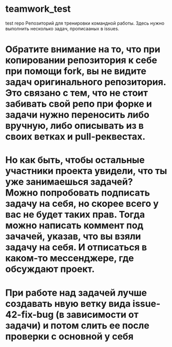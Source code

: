 # teamwork_test
test repo
Репозиторий для тренировки командной работы. Здесь нужно выполнить несколько задач, прописааных в issues.



# Обратите внимание на то, что при копировании репозитория к себе при помощи fork, вы не видите задач оригинального репозитория. Это связано с тем, что не стоит забивать свой репо при форке и задачи нужно переносить либо вручную, либо описывать из в своих ветках и pull-реквестах. 
# Но как быть, чтобы остальные участники проекта увидели, что ты уже занимаешься задачей? Можно попробовать подписать задачу на себя, но скорее всего у вас не будет таких прав. Тогда можно написать коммент под зачачей, указав, что вы взяли задачу на себя. И отписаться в каком-то мессенджере, где обсуждают проект.
# При работе над задачей лучше создавать нвую ветку вида issue-42-fix-bug (в зависимости от задачи) и потом слить ее после проверки с основной у себя

